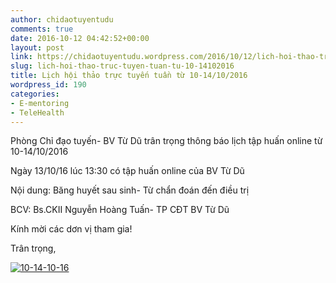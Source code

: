 ```yaml
---
author: chidaotuyentudu
comments: true
date: 2016-10-12 04:42:52+00:00
layout: post
link: https://chidaotuyentudu.wordpress.com/2016/10/12/lich-hoi-thao-truc-tuyen-tuan-tu-10-14102016/
slug: lich-hoi-thao-truc-tuyen-tuan-tu-10-14102016
title: Lịch hội thảo trực tuyến tuần từ 10-14/10/2016
wordpress_id: 190
categories:
- E-mentoring
- TeleHealth
---
```


Phòng Chỉ đạo tuyến- BV Từ Dũ trân trọng thông báo lịch tập huấn online từ 10-14/10/2016

Ngày 13/10/16 lúc 13:30 có tập huấn online của BV Từ Dũ

Nội dung: Băng huyết sau sinh- Từ chẩn đoán đến điều trị

BCV: Bs.CKII Nguyễn Hoàng Tuấn- TP CĐT BV Từ Dũ

Kính mời các dơn vị tham gia!

Trân trọng,

[![10-14-10-16](https://chidaotuyentudu.files.wordpress.com/2016/10/10-14-10-16.png?w=300)](https://chidaotuyentudu.files.wordpress.com/2016/10/10-14-10-16.png)

